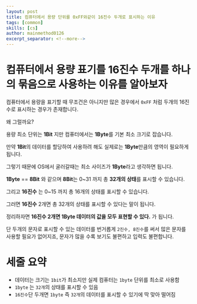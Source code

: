 ```yaml
---
layout: post
title: 컴퓨터에서 용량 단위를 0xFF와같이 16진수 두개로 표시하는 이유
tags: [common]
skills: [cs]
author: mainmethod0126
excerpt_separator: <!--more-->
---
```


# 컴퓨터에서 용량 표기를 16진수 두개를 하나의 묶음으로 사용하는 이유를 알아보자

<!--more-->

컴퓨터에서 용량을 표기할 때 무조건은 아니지만 많은 경우에서
`0xFF` 처럼 두개의 16진수로 표시하는 경우가 존재합니다.

왜 그럴까요?

용량 최소 단위는 **1Bit** 지만 컴퓨터에서는 **1Byte**를 기본 최소 크기로 잡습니다.

만약 **1Bit**의 데이터를 할당하여 사용하려 해도 실제로는 **1Byte**만큼의 영역이 필요하게됩니다.

그렇기 때문에 OS에서 굴러갈때는 최소 사이즈가 **1Byte**라고 생각하면 됩니다.

**1Byte** == **8Bit** 와 같으며 **8Bit**는  0~31 까지 총 **32개의 상태**를 표시할 수 있습니다.

그리고 **16진수** 는 0~15 까지 총 16개의 상태를 표시할 수 있습니다.

그러면 **16진수** 2개면 총 32개의 상태를 표시할 수 있다는 말이 됩니다.

정리하자면 **16진수 2개면 1Byte 데이터의 값을 모두 표현할 수 있다.** 가 됩니다.

단 두개의 문자로 표시할 수 있는 데이터를 번거롭게 `2진수, 8진수`를 써서 많은 문자를 사용할 필요가 없어지죠, 문자가 많을 수록 보기도 불편하고 입력도 불편합니다.

# 세줄 요약

- 데이터는 크기는 `1bit`가 최소지만 실제 컴퓨터는 `1byte` 단위를 최소로 사용함
- `1byte` 는 `32개`의 상태를 표시할 수 있음
- `16진수`단 두개면 `1byte` 즉 `32개`의 데이터를 표시할 수 있기에 딱 맞아 떨어짐

